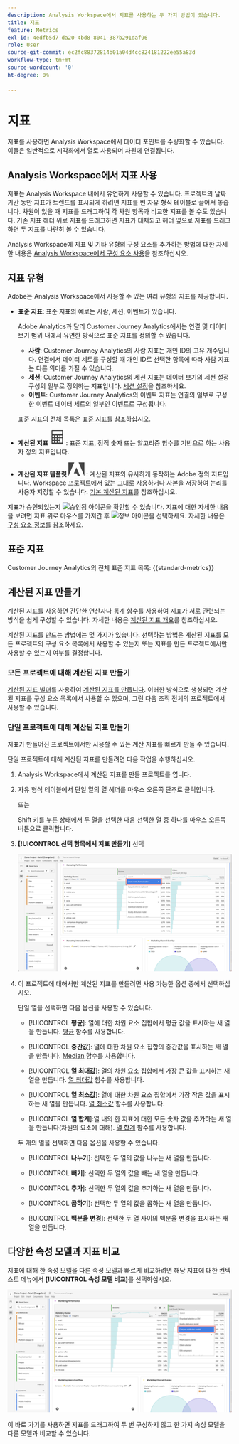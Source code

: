 ```yaml
---
description: Analysis Workspace에서 지표를 사용하는 두 가지 방법이 있습니다.
title: 지표
feature: Metrics
exl-id: 4edfb5d7-da20-4bd8-8041-387b291daf96
role: User
source-git-commit: ec2fc88372814b01a04d4cc824181222ee55a83d
workflow-type: tm+mt
source-wordcount: '0'
ht-degree: 0%

---
```


# 지표

지표를 사용하면 Analysis Workspace에서 데이터 포인트를 수량화할 수 있습니다. 이들은 일반적으로 시각화에서 열로 사용되며 차원에 연결됩니다.

## Analysis Workspace에서 지표 사용

지표는 Analysis Workspace 내에서 유연하게 사용할 수 있습니다. 프로젝트의 날짜 기간 동안 지표가 트렌드를 표시되게 하려면 지표를 빈 자유 형식 테이블로 끌어서 놓습니다. 차원이 있을 때 지표를 드래그하여 각 차원 항목과 비교한 지표를 볼 수도 있습니다. 기존 지표 헤더 위로 지표를 드래그하면 지표가 대체되고 헤더 옆으로 지표를 드래그하면 두 지표를 나란히 볼 수 있습니다.

Analysis Workspace에 지표 및 기타 유형의 구성 요소를 추가하는 방법에 대한 자세한 내용은 [Analysis Workspace에서 구성 요소 사용](/help/components/use-components-in-workspace.md)을 참조하십시오.


## 지표 유형

Adobe는 Analysis Workspace에서 사용할 수 있는 여러 유형의 지표를 제공합니다.


* **표준 지표**: 표준 지표의 예로는 사람, 세션, 이벤트가 있습니다.

  Adobe Analytics과 달리 Customer Journey Analytics에서는 연결 및 데이터 보기 범위 내에서 유연한 방식으로 표준 지표를 정의할 수 있습니다.

   * **사람**: Customer Journey Analytics의 사람 지표는 개인 ID의 고유 개수입니다. 연결에서 데이터 세트를 구성할 때 개인 ID로 선택한 항목에 따라 사람 지표는 다른 의미를 가질 수 있습니다.
   * **세션**: Customer Journey Analytics의 세션 지표는 데이터 보기의 세션 설정 구성의 일부로 정의하는 지표입니다. [세션 설정](/help/data-views/session-settings.md)을 참조하세요.
   * **이벤트**: Customer Journey Analytics의 이벤트 지표는 연결의 일부로 구성한 이벤트 데이터 세트의 일부인 이벤트로 구성됩니다.

  표준 지표의 전체 목록은 [표준 지표](#standard-metrics)를 참조하십시오.

* **계산된 지표** ![계산기](/help/assets/icons/Calculator.svg): 표준 지표, 정적 숫자 또는 알고리즘 함수를 기반으로 하는 사용자 정의 지표입니다.

* **계산된 지표 템플릿** ![AdobeLogoSmall](/help/assets/icons/AdobeLogoSmall.svg) : 계산된 지표와 유사하게 동작하는 Adobe 정의 지표입니다. Workspace 프로젝트에서 있는 그대로 사용하거나 사본을 저장하여 논리를 사용자 지정할 수 있습니다. [기본 계산된 지표](calc-metrics/cm-workflow/../default-calcmetrics.md)를 참조하십시오.

지표가 승인되었는지 ![승인됨 아이콘](https://spectrum.adobe.com/static/icons/ui_18/CheckmarkSize100.svg)을 확인할 수 있습니다. 지표에 대한 자세한 내용을 보려면 지표 위로 마우스를 가져간 후 ![정보 아이콘](https://spectrum.adobe.com/static/icons/workflow_18/Smock_InfoOutline_18_N.svg)을 선택하세요. 자세한 내용은 [구성 요소 정보](use-components-in-workspace.md#component-info)를 참조하세요.


## 표준 지표

Customer Journey Analytics의 전체 표준 지표 목록:
{{standard-metrics}}


## 계산된 지표 만들기

계산된 지표를 사용하면 간단한 연산자나 통계 함수를 사용하여 지표가 서로 관련되는 방식을 쉽게 구성할 수 있습니다. 자세한 내용은 [계산된 지표 개요](/help/components/calc-metrics/calc-metr-overview.md)를 참조하십시오.

계산된 지표를 만드는 방법에는 몇 가지가 있습니다. 선택하는 방법은 계산된 지표를 모든 프로젝트의 구성 요소 목록에서 사용할 수 있는지 또는 지표를 만든 프로젝트에서만 사용할 수 있는지 여부를 결정합니다.

### 모든 프로젝트에 대해 계산된 지표 만들기

[계산된 지표 빌더](/help/components/calc-metrics/cm-workflow/cm-build-metrics.md)를 사용하여 [계산된 지표를 만듭니다](/help/components/calc-metrics/cm-workflow/cm-workflow.md). 이러한 방식으로 생성되면 계산된 지표를 구성 요소 목록에서 사용할 수 있으며, 그런 다음 조직 전체의 프로젝트에서 사용할 수 있습니다.

### 단일 프로젝트에 대해 계산된 지표 만들기

지표가 만들어진 프로젝트에서만 사용할 수 있는 계산 지표를 빠르게 만들 수 있습니다.

단일 프로젝트에 대해 계산된 지표를 만들려면 다음 작업을 수행하십시오.

1. Analysis Workspace에서 계산된 지표를 만들 프로젝트를 엽니다.

1. 자유 형식 테이블에서 단일 열의 열 헤더를 마우스 오른쪽 단추로 클릭합니다.

   또는

   Shift 키를 누른 상태에서 두 열을 선택한 다음 선택한 열 중 하나를 마우스 오른쪽 버튼으로 클릭합니다.

1. **[!UICONTROL 선택 항목에서 지표 만들기]** 선택

   ![선택 항목에서 만들기 강조 표시된 Workspace 패널](assets/create-metric-from-selection.png)

1. 이 프로젝트에 대해서만 계산된 지표를 만들려면 사용 가능한 옵션 중에서 선택하십시오.

   단일 열을 선택하면 다음 옵션을 사용할 수 있습니다.

   * [!UICONTROL **평균**]: 열에 대한 차원 요소 집합에서 평균 값을 표시하는 새 열을 만듭니다. [평균](/help/components/calc-metrics/cm-functions.md#mean) 함수를 사용합니다.

   * [!UICONTROL **중간값**]: 열에 대한 차원 요소 집합의 중간값을 표시하는 새 열을 만듭니다. [Median](/help/components/calc-metrics/cm-functions.md#median) 함수를 사용합니다.

   * [!UICONTROL **열 최대값**]: 열의 차원 요소 집합에서 가장 큰 값을 표시하는 새 열을 만듭니다. [열 최대값](/help/components/calc-metrics/cm-functions.md#column-maximum) 함수를 사용합니다.

   * [!UICONTROL **열 최소값**]: 열에 대한 차원 요소 집합에서 가장 작은 값을 표시하는 새 열을 만듭니다. [열 최소값](/help/components/calc-metrics/cm-functions.md#column-minimum) 함수를 사용합니다.

   * [!UICONTROL **열 합계**]:열 내의 한 지표에 대한 모든 숫자 값을 추가하는 새 열을 만듭니다(차원의 요소에 대해). [열 합계](/help/components/calc-metrics/cm-functions.md#column-sum) 함수를 사용합니다.

   두 개의 열을 선택하면 다음 옵션을 사용할 수 있습니다.

   * [!UICONTROL **나누기**]: 선택한 두 열의 값을 나누는 새 열을 만듭니다.

   * [!UICONTROL **빼기**]: 선택한 두 열의 값을 빼는 새 열을 만듭니다.

   * [!UICONTROL **추가**]: 선택한 두 열의 값을 추가하는 새 열을 만듭니다.

   * [!UICONTROL **곱하기**]: 선택한 두 열의 값을 곱하는 새 열을 만듭니다.

   * [!UICONTROL **백분율 변경**]: 선택한 두 열 사이의 백분율 변경을 표시하는 새 열을 만듭니다.


## 다양한 속성 모델과 지표 비교

지표에 대해 한 속성 모델을 다른 속성 모델과 빠르게 비교하려면 해당 지표에 대한 컨텍스트 메뉴에서 **[!UICONTROL 속성 모델 비교]**&#x200B;를 선택하십시오.

![속성 모델 비교를 강조 표시하는 Workspace 패널](assets/compare-attribution.png)

이 바로 가기를 사용하면 지표를 드래그하여 두 번 구성하지 않고 한 가지 속성 모델을 다른 모델과 비교할 수 있습니다.


